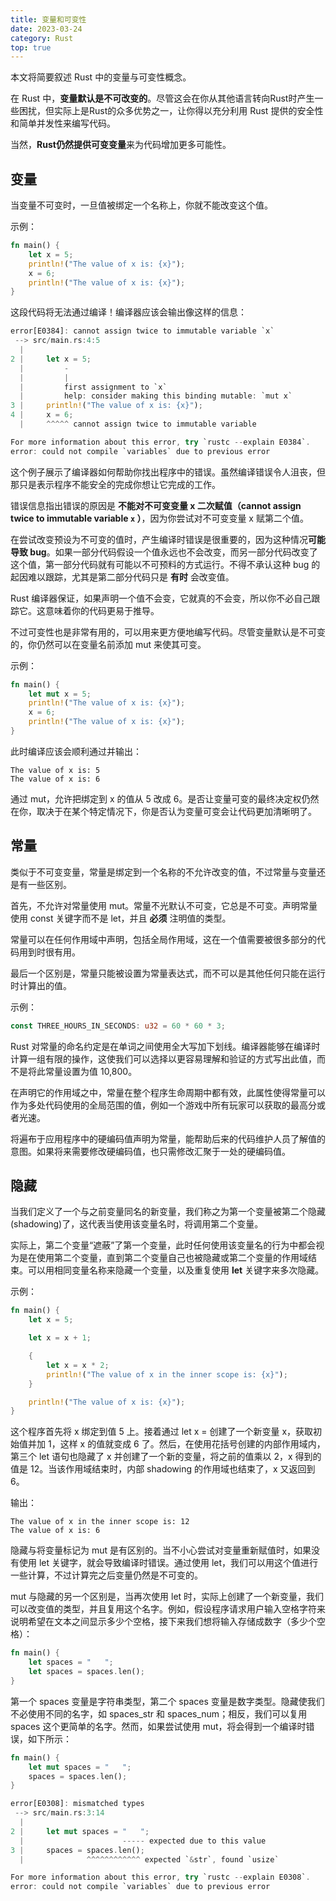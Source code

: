 ```yaml
---
title: 变量和可变性
date: 2023-03-24
category: Rust
top: true
---
```


本文将简要叙述 Rust 中的变量与可变性概念。

在 Rust 中，**变量默认是不可改变的**。尽管这会在你从其他语言转向Rust时产生一些困扰，但实际上是Rust的众多优势之一，让你得以充分利用 Rust 提供的安全性和简单并发性来编写代码。

当然，**Rust仍然提供可变变量**来为代码增加更多可能性。

<!--more-->

## 变量

当变量不可变时，一旦值被绑定一个名称上，你就不能改变这个值。

示例：

```rust
fn main() {
    let x = 5;
    println!("The value of x is: {x}");
    x = 6;
    println!("The value of x is: {x}");
}
```

这段代码将无法通过编译！编译器应该会输出像这样的信息：

```rust
error[E0384]: cannot assign twice to immutable variable `x`
 --> src/main.rs:4:5
  |
2 |     let x = 5;
  |         -
  |         |
  |         first assignment to `x`
  |         help: consider making this binding mutable: `mut x`
3 |     println!("The value of x is: {x}");
4 |     x = 6;
  |     ^^^^^ cannot assign twice to immutable variable

For more information about this error, try `rustc --explain E0384`.
error: could not compile `variables` due to previous error
```
这个例子展示了编译器如何帮助你找出程序中的错误。虽然编译错误令人沮丧，但那只是表示程序不能安全的完成你想让它完成的工作。

错误信息指出错误的原因是 **不能对不可变变量 x 二次赋值（cannot assign twice to immutable variable `x` ）**，因为你尝试对不可变变量 x 赋第二个值。

在尝试改变预设为不可变的值时，产生编译时错误是很重要的，因为这种情况**可能导致 bug**。如果一部分代码假设一个值永远也不会改变，而另一部分代码改变了这个值，第一部分代码就有可能以不可预料的方式运行。不得不承认这种 bug 的起因难以跟踪，尤其是第二部分代码只是 **有时** 会改变值。

Rust 编译器保证，如果声明一个值不会变，它就真的不会变，所以你不必自己跟踪它。这意味着你的代码更易于推导。

不过可变性也是非常有用的，可以用来更方便地编写代码。尽管变量默认是不可变的，你仍然可以在变量名前添加 mut 来使其可变。

示例：

```rust
fn main() {
    let mut x = 5;
    println!("The value of x is: {x}");
    x = 6;
    println!("The value of x is: {x}");
}
```

此时编译应该会顺利通过并输出：

```o
The value of x is: 5
The value of x is: 6
```

通过 mut，允许把绑定到 x 的值从 5 改成 6。是否让变量可变的最终决定权仍然在你，取决于在某个特定情况下，你是否认为变量可变会让代码更加清晰明了。

## 常量

类似于不可变变量，常量是绑定到一个名称的不允许改变的值，不过常量与变量还是有一些区别。

首先，不允许对常量使用 mut。常量不光默认不可变，它总是不可变。声明常量使用 const 关键字而不是 let，并且 **必须** 注明值的类型。

常量可以在任何作用域中声明，包括全局作用域，这在一个值需要被很多部分的代码用到时很有用。

最后一个区别是，常量只能被设置为常量表达式，而不可以是其他任何只能在运行时计算出的值。

示例：

```rust
const THREE_HOURS_IN_SECONDS: u32 = 60 * 60 * 3;
```

Rust 对常量的命名约定是在单词之间使用全大写加下划线。编译器能够在编译时计算一组有限的操作，这使我们可以选择以更容易理解和验证的方式写出此值，而不是将此常量设置为值 10,800。

在声明它的作用域之中，常量在整个程序生命周期中都有效，此属性使得常量可以作为多处代码使用的全局范围的值，例如一个游戏中所有玩家可以获取的最高分或者光速。

将遍布于应用程序中的硬编码值声明为常量，能帮助后来的代码维护人员了解值的意图。如果将来需要修改硬编码值，也只需修改汇聚于一处的硬编码值。

## 隐藏

当我们定义了一个与之前变量同名的新变量，我们称之为第一个变量被第二个隐藏\(shadowing)了，这代表当使用该变量名时，将调用第二个变量。

实际上，第二个变量“遮蔽”了第一个变量，此时任何使用该变量名的行为中都会视为是在使用第二个变量，直到第二个变量自己也被隐藏或第二个变量的作用域结束。可以用相同变量名称来隐藏一个变量，以及重复使用 **let** 关键字来多次隐藏。

示例：

```rust
fn main() {
    let x = 5;

    let x = x + 1;

    {
        let x = x * 2;
        println!("The value of x in the inner scope is: {x}");
    }

    println!("The value of x is: {x}");
}
```
这个程序首先将 x 绑定到值 5 上。接着通过 let x = 创建了一个新变量 
x，获取初始值并加 1，这样 x 的值就变成 6 了。然后，在使用花括号创建的内部作用域内，第三个 let 语句也隐藏了 x 并创建了一个新的变量，将之前的值乘以 2，x 得到的值是 12。当该作用域结束时，内部 shadowing 的作用域也结束了，x 又返回到 6。

输出：

```o
The value of x in the inner scope is: 12
The value of x is: 6
```

隐藏与将变量标记为 mut 是有区别的。当不小心尝试对变量重新赋值时，如果没有使用 let 关键字，就会导致编译时错误。通过使用 let，我们可以用这个值进行一些计算，不过计算完之后变量仍然是不可变的。

mut 与隐藏的另一个区别是，当再次使用 let 时，实际上创建了一个新变量，我们可以改变值的类型，并且复用这个名字。例如，假设程序请求用户输入空格字符来说明希望在文本之间显示多少个空格，接下来我们想将输入存储成数字（多少个空格）：

```rust
fn main() {
    let spaces = "   ";
    let spaces = spaces.len();
}
```

第一个 spaces 变量是字符串类型，第二个 spaces 变量是数字类型。隐藏使我们不必使用不同的名字，如 spaces_str 和 spaces_num；相反，我们可以复用 spaces 这个更简单的名字。然而，如果尝试使用 mut，将会得到一个编译时错误，如下所示：
```rust
fn main() {
    let mut spaces = "   ";
    spaces = spaces.len();
}
```

```rust
error[E0308]: mismatched types
 --> src/main.rs:3:14
  |
2 |     let mut spaces = "   ";
  |                      ----- expected due to this value
3 |     spaces = spaces.len();
  |              ^^^^^^^^^^^^ expected `&str`, found `usize`

For more information about this error, try `rustc --explain E0308`.
error: could not compile `variables` due to previous error
```